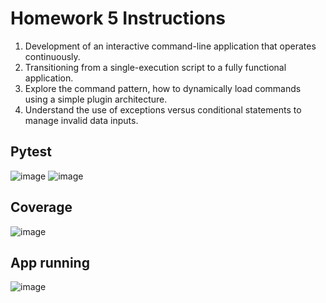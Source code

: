 # Homework 5 Instructions

1. Development of an interactive command-line application that operates continuously.
2. Transitioning from a single-execution script to a fully functional application.
3. Explore the command pattern, how to dynamically load commands using a simple plugin architecture.
4. Understand the use of exceptions versus conditional statements to manage invalid data inputs.

## Pytest
![image](https://github.com/user-attachments/assets/9cb69a2e-e934-4eac-be78-b5288a962e59)
![image](https://github.com/user-attachments/assets/19068b52-6ca2-4482-a677-033287aa0cd2)

## Coverage
![image](https://github.com/user-attachments/assets/f89eb0fe-5aa3-4c0c-ad0b-474026d015c9)

## App running
![image](https://github.com/user-attachments/assets/85e18e40-45c6-4be7-ab1d-6e7a48721537)
